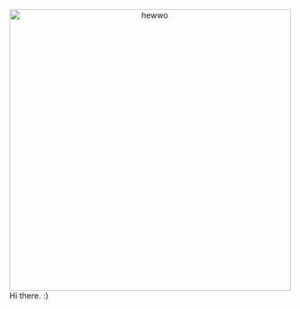 <!DOCTYPE html>
<html>

<a href="link" style="text-align: center">
  <img src="https://i.imgflip.com/7mipps.gif" alt="hewwo"  width="500" align="middle">
</a>
<head> Hi there. :)</head>

</body>
</html>

